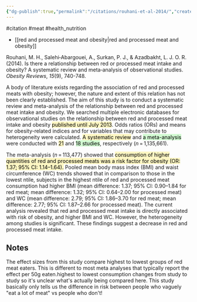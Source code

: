 ```yaml
---
{"dg-publish":true,"permalink":"/citations/rouhani-et-al-2014/","created":"2025-10-23T17:42:44.888+01:00","updated":"2025-10-23T18:06:08.803+01:00"}
---
```


#citation #meat #health_nutrition

- [[red and processed meat and obesity\|red and processed meat and obesity]]

Rouhani, M. H., Salehi‐Abargouei, A., Surkan, P. J., & Azadbakht, L. J. O. R. (2014). Is there a relationship between red or processed meat intake and obesity? A systematic review and meta‐analysis of observational studies. _Obesity Reviews_, _15_(9), 740-748.

A body of literature exists regarding the association of red and processed meats with obesity; however, the nature and extent of this relation has not been clearly established. The aim of this study is to conduct a systematic review and meta-analysis of the relationship between red and processed meat intake and obesity. We searched multiple electronic databases for observational studies on the relationship between red and processed meat intake and obesity <mark style="background: #FFF3A3A6;">published until July 2013</mark>. Odds ratios (ORs) and means for obesity-related indices and for variables that may contribute to heterogeneity were calculated. <mark style="background: #FFF3A3A6;">A systematic review</mark> and <mark style="background: #BBFABBA6;">a meta-analysis</mark> were conducted with <mark style="background: #FFF3A3A6;">21</mark> and <mark style="background: #BBFABBA6;">18 studies</mark>, respectively (_n_ = 1,135,661). 

The meta-analysis (_n_ = 113,477) showed that <mark style="background: #FFF3A3A6;">consumption of higher quantities of red and processed meats was a risk factor for obesity (OR: 1.37; 95% CI: 1.14–1.64).</mark> Pooled mean body mass index (BMI) and waist circumference (WC) trends showed that in comparison to those in the lowest ntile, subjects in the highest ntile of red and processed meat consumption had higher BMI (mean difference: 1.37; 95% CI: 0.90–1.84 for red meat; mean difference: 1.32; 95% CI: 0.64–2.00 for processed meat) and WC (mean difference: 2.79; 95% CI: 1.86–3.70 for red meat; mean difference: 2.77; 95% CI: 1.87–2.66 for processed meat). The current analysis revealed that red and processed meat intake is directly associated with risk of obesity, and higher BMI and WC. However, the heterogeneity among studies is significant. These findings suggest a decrease in red and processed meat intake.

## Notes
The effect sizes from this study compare highest to lowest groups of red meat eaters. This is different to most meta analyses that typically report the effect per 50g eaten.highest to lowest consumption changes from study to study so it's unclear what's actually being compared here. This study basically only tells us the difference in risk between people who vaguely "eat a lot of meat" vs people who don't!